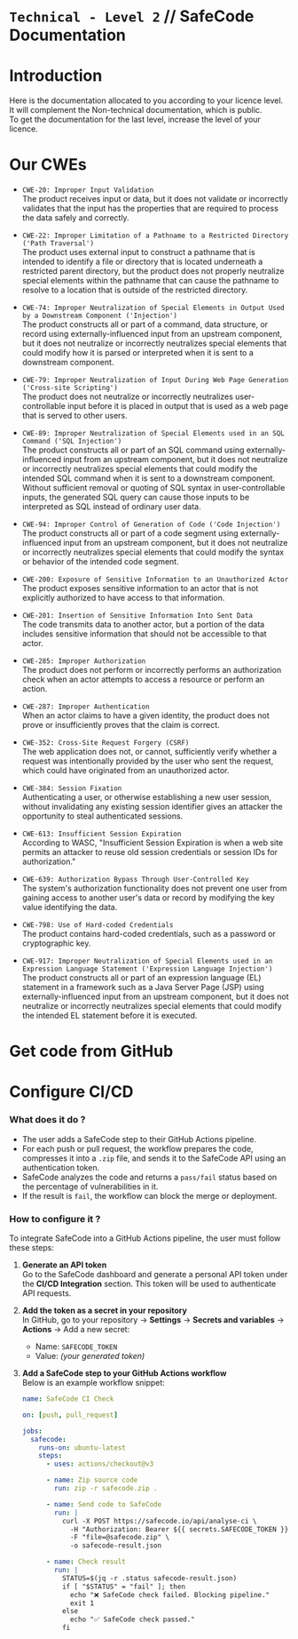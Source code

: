 # `Technical - Level 2` // SafeCode Documentation

# Introduction
Here is the documentation allocated to you according to your licence level. It will complement the Non-technical documentation, which is public.<br>
To get the documentation for the last level, increase the level of your licence.

# Our CWEs
- `CWE-20: Improper Input Validation`<br>
The product receives input or data, but it does not validate or incorrectly validates that the input has the properties that are required to process the data safely and correctly.

- `CWE-22: Improper Limitation of a Pathname to a Restricted Directory ('Path Traversal')`<br>
The product uses external input to construct a pathname that is intended to identify a file or directory that is located underneath a restricted parent directory, but the product does not properly neutralize special elements within the pathname that can cause the pathname to resolve to a location that is outside of the restricted directory.

- `CWE-74: Improper Neutralization of Special Elements in Output Used by a Downstream Component ('Injection')`<br>
The product constructs all or part of a command, data structure, or record using externally-influenced input from an upstream component, but it does not neutralize or incorrectly neutralizes special elements that could modify how it is parsed or interpreted when it is sent to a downstream component.

- `CWE-79: Improper Neutralization of Input During Web Page Generation ('Cross-site Scripting')`<br>
The product does not neutralize or incorrectly neutralizes user-controllable input before it is placed in output that is used as a web page that is served to other users.

- `CWE-89: Improper Neutralization of Special Elements used in an SQL Command ('SQL Injection')`<br>
The product constructs all or part of an SQL command using externally-influenced input from an upstream component, but it does not neutralize or incorrectly neutralizes special elements that could modify the intended SQL command when it is sent to a downstream component. Without sufficient removal or quoting of SQL syntax in user-controllable inputs, the generated SQL query can cause those inputs to be interpreted as SQL instead of ordinary user data.

- `CWE-94: Improper Control of Generation of Code ('Code Injection')`<br>
The product constructs all or part of a code segment using externally-influenced input from an upstream component, but it does not neutralize or incorrectly neutralizes special elements that could modify the syntax or behavior of the intended code segment.

- `CWE-200: Exposure of Sensitive Information to an Unauthorized Actor`<br>
The product exposes sensitive information to an actor that is not explicitly authorized to have access to that information.

- `CWE-201: Insertion of Sensitive Information Into Sent Data`<br>
The code transmits data to another actor, but a portion of the data includes sensitive information that should not be accessible to that actor.

- `CWE-285: Improper Authorization`<br>
The product does not perform or incorrectly performs an authorization check when an actor attempts to access a resource or perform an action.

- `CWE-287: Improper Authentication`<br>
When an actor claims to have a given identity, the product does not prove or insufficiently proves that the claim is correct.

- `CWE-352: Cross-Site Request Forgery (CSRF)`<br>
The web application does not, or cannot, sufficiently verify whether a request was intentionally provided by the user who sent the request, which could have originated from an unauthorized actor.

- `CWE-384: Session Fixation`<br>
Authenticating a user, or otherwise establishing a new user session, without invalidating any existing session identifier gives an attacker the opportunity to steal authenticated sessions.

- `CWE-613: Insufficient Session Expiration`<br>
According to WASC, "Insufficient Session Expiration is when a web site permits an attacker to reuse old session credentials or session IDs for authorization."

- `CWE-639: Authorization Bypass Through User-Controlled Key`<br>
The system's authorization functionality does not prevent one user from gaining access to another user's data or record by modifying the key value identifying the data.

- `CWE-798: Use of Hard-coded Credentials`<br>
The product contains hard-coded credentials, such as a password or cryptographic key.

- `CWE-917: Improper Neutralization of Special Elements used in an Expression Language Statement ('Expression Language Injection')`<br>
The product constructs all or part of an expression language (EL) statement in a framework such as a Java Server Page (JSP) using externally-influenced input from an upstream component, but it does not neutralize or incorrectly neutralizes special elements that could modify the intended EL statement before it is executed.

# Get code from GitHub

# Configure CI/CD
### What does it do ?
- The user adds a SafeCode step to their GitHub Actions pipeline.
- For each push or pull request, the workflow prepares the code, compresses it into a `.zip` file, and sends it to the SafeCode API using an authentication token.
- SafeCode analyzes the code and returns a `pass/fail` status based on the percentage of vulnerabilities in it.
- If the result is `fail`, the workflow can block the merge or deployment.
### How to configure it ?
To integrate SafeCode into a GitHub Actions pipeline, the user must follow these steps:

1. **Generate an API token**  
   Go to the SafeCode dashboard and generate a personal API token under the **CI/CD Integration** section. This token will be used to authenticate API requests.

2. **Add the token as a secret in your repository**  
   In GitHub, go to your repository → **Settings** → **Secrets and variables** → **Actions** → Add a new secret:
   - Name: `SAFECODE_TOKEN`
   - Value: *(your generated token)*

3. **Add a SafeCode step to your GitHub Actions workflow**  
   Below is an example workflow snippet:

   ```yaml
   name: SafeCode CI Check

   on: [push, pull_request]

   jobs:
     safecode:
       runs-on: ubuntu-latest
       steps:
         - uses: actions/checkout@v3

         - name: Zip source code
           run: zip -r safecode.zip .

         - name: Send code to SafeCode
           run: |
             curl -X POST https://safecode.io/api/analyse-ci \
               -H "Authorization: Bearer ${{ secrets.SAFECODE_TOKEN }}" \
               -F "file=@safecode.zip" \
               -o safecode-result.json

         - name: Check result
           run: |
             STATUS=$(jq -r .status safecode-result.json)
             if [ "$STATUS" = "fail" ]; then
               echo "❌ SafeCode check failed. Blocking pipeline."
               exit 1
             else
               echo "✅ SafeCode check passed."
             fi
